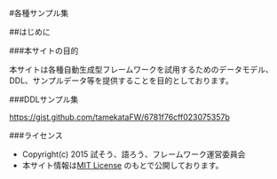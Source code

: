 
#各種サンプル集

##はじめに

###本サイトの目的

本サイトは各種自動生成型フレームワークを試用するためのデータモデル、DDL、サンプルデータ等を提供することを目的としております。

###DDLサンプル集

https://gist.github.com/tamekataFW/6781f76cff023075357b

###ライセンス

- Copyright(c) 2015 試そう、語ろう、フレームワーク運営委員会
- 本サイト情報は[MIT License](http://opensource.org/licenses/mit-license.php "MIT License")
のもとで公開しております。
